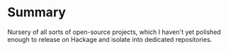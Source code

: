 # Summary

Nursery of all sorts of open-source projects, which I haven't yet polished enough to release on Hackage and isolate into dedicated repositories.
